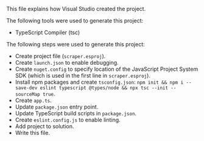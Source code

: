 This file explains how Visual Studio created the project.

The following tools were used to generate this project:
- TypeScript Compiler (tsc)

The following steps were used to generate this project:
- Create project file (`scraper.esproj`).
- Create `launch.json` to enable debugging.
- Create `nuget.config` to specify location of the JavaScript Project System SDK (which is used in the first line in `scraper.esproj`).
- Install npm packages and create `tsconfig.json`: `npm init && npm i --save-dev eslint typescript @types/node && npx tsc --init --sourceMap true`.
- Create `app.ts`.
- Update `package.json` entry point.
- Update TypeScript build scripts in `package.json`.
- Create `eslint.config.js` to enable linting.
- Add project to solution.
- Write this file.
